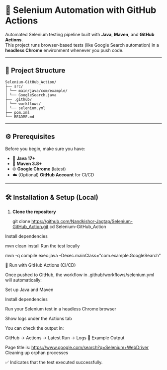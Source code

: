 # 🧪 Selenium Automation with GitHub Actions

Automated Selenium testing pipeline built with **Java**, **Maven**, and **GitHub Actions**.  
This project runs browser-based tests (like Google Search automation) in a **headless Chrome** environment whenever you push code.

---
## 📁 Project Structure
```
Selenium-GitHub_Action/
├── src/
│ └── main/java/com/example/
│ └── GoogleSearch.java
├── .github/
│ └── workflows/
│ └── selenium.yml
├── pom.xml
└── README.md
```
---

## ⚙️ Prerequisites

Before you begin, make sure you have:

- 🧰 **Java 17+**
- 🧱 **Maven 3.8+**
- 🌐 **Google Chrome** (latest)
- ☁️ (Optional) **GitHub Account** for CI/CD

---

## 🛠️ Installation & Setup (Local)

1. **Clone the repository**

   git clone https://github.com/Nandkishor-Jagtap/Selenium-GitHub_Action.git
   cd Selenium-GitHub_Action
   
Install dependencies


mvn clean install
Run the test locally

mvn -q compile exec:java -Dexec.mainClass="com.example.GoogleSearch"

🤖 Run with GitHub Actions (CI/CD)

Once pushed to GitHub, the workflow in
.github/workflows/selenium.yml will automatically:

Set up Java and Maven

Install dependencies

Run your Selenium test in a headless Chrome browser

Show logs under the Actions tab

You can check the output in:

GitHub → Actions → Latest Run → Logs
🧾 Example Output

Page title is: https://www.google.com/search?q=Selenium+WebDriver
Cleaning up orphan processes

✅ Indicates that the test executed successfully.
